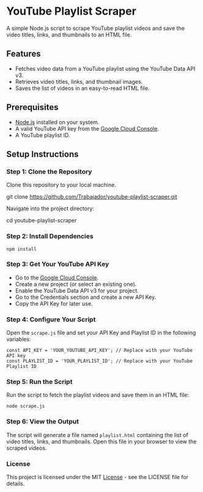 # YouTube Playlist Scraper

  A simple Node.js script to scrape YouTube playlist videos and save the video titles, links, and thumbnails to an HTML file.

## Features

  * Fetches video data from a YouTube playlist using the YouTube Data API v3.
  * Retrieves video titles, links, and thumbnail images.
  * Saves the list of videos in an easy-to-read HTML file.

## Prerequisites

  * [Node.js](https://nodejs.org/en/) installed on your system.
  * A valid YouTube API key from the [Google Cloud Console](https://console.cloud.google.com/).
  * A YouTube playlist ID.

## Setup Instructions

### Step 1: Clone the Repository

  Clone this repository to your local machine.

  git clone https://github.com/Trabajador/youtube-playlist-scraper.git

  Navigate into the project directory:

  cd youtube-playlist-scraper

### Step 2: Install Dependencies

  `npm install`

### Step 3: Get Your YouTube API Key

  * Go to the [Google Cloud Console](https://console.cloud.google.com/).
  * Create a new project (or select an existing one).
  * Enable the YouTube Data API v3 for your project.
  * Go to the Credentials section and create a new API Key.
  * Copy the API Key for later use.

### Step 4: Configure Your Script

  Open the `scrape.js` file and set your API Key and Playlist ID in the following variables:

  `const API_KEY = 'YOUR_YOUTUBE_API_KEY'; // Replace with your YouTube API key`<br>
  `const PLAYLIST_ID = 'YOUR_PLAYLIST_ID'; // Replace with your YouTube Playlist ID`

### Step 5: Run the Script

  Run the script to fetch the playlist videos and save them in an HTML file:

  `node scrape.js`

### Step 6: View the Output

  The script will generate a file named `playlist.html` containing the list of video titles, links, and thumbnails. Open this file in your browser to view the scraped videos.

### License

This project is licensed under the MIT [License](https://github.com/Trabajador/youtube-playlist-scraper/blob/master/LICENSE) - see the LICENSE file for details.
